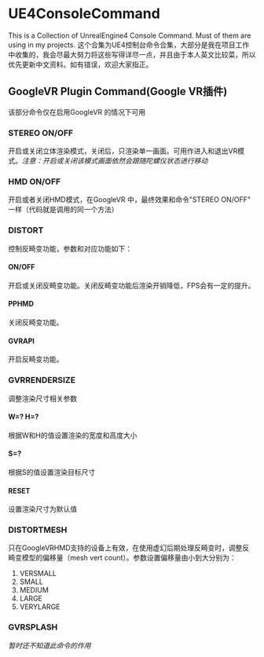 # UE4ConsoleCommand
This is a Collection of UnrealEngine4 Console Command. Must of them are using in my projects.
这个合集为UE4控制台命令合集，大部分是我在项目工作中收集的，我会尽最大努力将这些写得详尽一点，并且由于本人英文比较菜，所以优先更新中文资料。如有错误，欢迎大家指正。
## GoogleVR Plugin Command(Google VR插件)
该部分命令仅在启用GoogleVR 的情况下可用
### STEREO ON/OFF
开启或关闭立体渲染模式，关闭后，只渲染单一画面。可用作进入和退出VR模式。*注意：开启或关闭该模式画面依然会跟随陀螺仪状态进行移动*


### HMD ON/OFF
开启或者关闭HMD模式，在GoogleVR 中，最终效果和命令"STEREO ON/OFF" 一样（代码就是调用的同一个方法）


### DISTORT
控制反畸变功能，参数和对应功能如下：
#### ON/OFF
开启或关闭反畸变功能。关闭反畸变功能后渲染开销降低，FPS会有一定的提升。
#### PPHMD
关闭反畸变功能。
#### GVRAPI
开启反畸变功能。


### GVRRENDERSIZE
调整渲染尺寸相关参数
#### W=? H=?
根据W和H的值设置渲染的宽度和高度大小
#### S=?
根据S的值设置渲染目标尺寸
#### RESET
设置渲染尺寸为默认值


### DISTORTMESH
只在GoogleVRHMD支持的设备上有效，在使用虚幻后期处理反畸变时，调整反畸变模型的偏移量（mesh vert count）。参数设置偏移量由小到大分别为：
1. VERSMALL
1. SMALL
1. MEDIUM
1. LARGE
1. VERYLARGE
### GVRSPLASH
*暂时还不知道此命令的作用*
